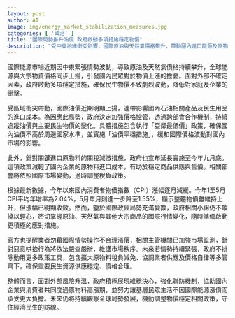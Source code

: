```yaml
---
layout: post
author: AI
image: img/energy_market_stabilization_measures.jpg
categories: [ '政治' ]
title: "國際局勢推升油價 政府啟動多項措施穩定物價"
description: "受中東地緣衝突影響，國際原油與天然氣價格攀升，帶動國內進口能源及原物料成本成長，引發物價上漲壓力。政府採取跨部會協同控價、延長關鍵原物料關稅減徵、落實油價平穩措施，並強化市場監控及反哄抬查緝，壓低物價波動對家庭與企業的衝擊。最新CPI數據顯示漲幅已有收斂，未來政府將隨國際局勢調整相關政策，堅守民生經濟防線。"
---
```

國際能源市場近期因中東緊張情勢波動，導致原油及天然氣價格持續攀升，全球能源與大宗物資價格同步上揚，引發國內民眾對於物價上漲的擔憂。面對外部不確定因素，政府啟動多項穩定措施，確保民生物價不致劇烈波動，降低對家庭及企業的衝擊。

受區域衝突帶動，國際油價近期明顯上揚，連帶影響國內石油相關產品及民生用品的進口成本。為因應此局勢，政府決定加強價格控管，透過跨部會合作機制，持續追蹤油價與主要民生物價的變化。具體措施包含執行「亞鄰最低價」政策，確保國內油價不高於周邊國家水準，並實施「油價平穩措施」，緩和國際價格波動對國內市場的影響。

此外，針對關鍵進口原物料的關稅減徵措施，政府也宣布延長實施至今年九月底。這項政策減輕了國內企業的原物料進口成本，有助於穩定商品供應與售價。相關部會將依照國際市場變動，適時調整稅負政策。

根據最新數據，今年以來國內消費者物價指數（CPI）漲幅逐月減緩。今年1至5月CPI平均年增率為2.04%，5月單月則進一步降至1.55%，顯示整體物價雖維持上升，但漲幅已明顯收斂。然而，鑒於國際政經局勢充滿變數，政府相關小組仍不敢掉以輕心，密切掌握原油、天然氣與其他大宗商品的國際行情變化，隨時準備啟動更積極的應對措施。

官方也提醒業者勿藉國際情勢操作不合理漲價，相關主管機關已加強市場監測，針對惡意哄抬行為將依法嚴查嚴辦，維護市場秩序。未來若情勢持續緊張，政府不排除動用更多政策工具，包含擴大原物料稅負減免、協調業者供應及價格自律等多管齊下，確保重要民生資源供應穩定、價格合理。

整體而言，面對外部風險升溫，政府積極展現維穩決心，強化聯防機制，協助國內企業與消費者共同度過原物料高漲期，並努力讓基層民眾生活不因國際能源漲價而承受更大負擔。未來仍將持續觀察全球局勢發展，機動調整物價穩定相關政策，守住經濟民生的防線。